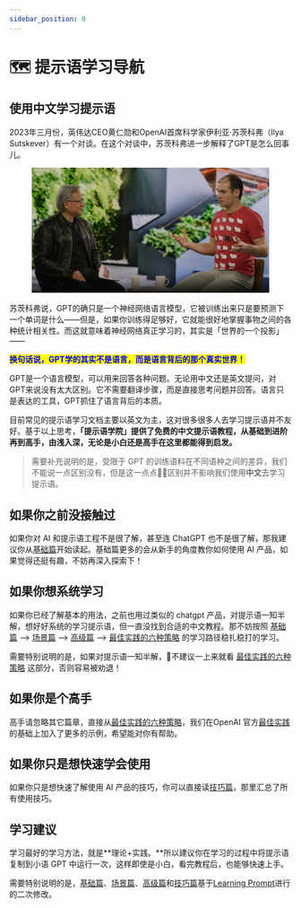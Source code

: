 ```yaml
---
sidebar_position: 0
---
```


# 🗺️ 提示语学习导航

## 使用中文学习提示语

2023年三月份，英伟达CEO黄仁勋和OpenAI首席科学家伊利亚·苏茨科弗（Ilya Sutskever）有一个对谈。在这个对谈中，苏茨科弗进一步解释了GPT是怎么回事儿。

<figure><img src=".gitbook/assets/image (31).png" alt=""><figcaption></figcaption></figure>

苏茨科弗说，GPT的确只是一个神经网络语言模型，它被训练出来只是要预测下一个单词是什么——但是，如果你训练得足够好，它就能很好地掌握事物之间的各种统计相关性。而这就意味着神经网络真正学习的，其实是「世界的一个投影」——

<mark style="color:blue;">**换句话说，GPT学的其实不是语言，而是语言背后的那个真实世界！**</mark>

GPT是一个语言模型，可以用来回答各种问题。无论用中文还是英文提问，对GPT来说没有太大区别。它不需要翻译步骤，而是直接思考问题并回答。语言只是表达的工具，GPT抓住了语言背后的本质。

目前常见的提示语学习文档主要以英文为主，这对很多很多人去学习提示语并不友好。基于以上思考，**「提示语学院」提供了免费的中文提示语教程，从基础到进阶再到高手，由浅入深，无论是小白还是高手在这里都能得到启发。**

> 需要补充说明的是，受限于 GPT 的训练语料在不同语种之间的差异，我们不能说一点区别没有，但是这一点点🤏🏻区别并不影响我们使用**中文**去学习提示语。

## 如果你之前没接触过

如果你对 AI 和提示语工程不是很了解，甚至连 ChatGPT 也不是很了解，那我建议你从[基础篇](basic/)开始读起。基础篇更多的会从新手的角度教你如何使用 AI 产品，如果觉得还挺有趣，不妨再深入探索下！

## 如果你想系统学习

如果你已经了解基本的用法，之前也用过类似的 chatgpt 产品，对提示语一知半解，想好好系统的学习提示语，但一直没找到合适的中文教程。那不妨按照 [基础篇](basic/) --> [场景篇](ji-ben-shi-yong-chang-jing-shi-yong-ji-qiao/) --> [高级篇](advanced/) --> [最佳实践的六种策略](zui-jia-shi-jian-de-liu-zhong-ce-lve/) 的学习路径稳扎稳打的学习。

需要特别说明的是，如果对提示语一知半解，🚫不建议一上来就看 [最佳实践的六种策略](zui-jia-shi-jian-de-liu-zhong-ce-lve/) 这部分，否则容易被劝退！

## 如果你是个高手

高手请忽略其它篇章，直接从[最佳实践的六种策略](zui-jia-shi-jian-de-liu-zhong-ce-lve/)，我们在OpenAI 官方[最佳实践](https://platform.openai.com/docs/guides/gpt-best-practices)的基础上加入了更多的示例，希望能对你有帮助。

## 如果你只是想快速学会使用

如果你只是想快速了解使用 AI 产品的技巧，你可以直接读[技巧篇](tips/)，那里汇总了所有使用技巧。

## 学习建议

学习最好的学习方法，就是**理论+实践。**所以建议你在学习的过程中将提示语复制到小语 GPT 中运行一次，这样即使是小白，看完教程后，也能够快速上手。



需要特别说明的是，[基础篇](basic/)、[场景篇](ji-ben-shi-yong-chang-jing-shi-yong-ji-qiao/)、[高级篇](advanced/)和[技巧篇](tips/)基于[Learning Prompt](https://learningprompt.wiki/)进行的二次修改。

